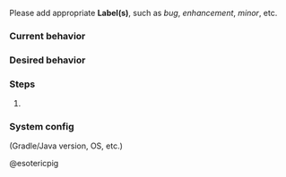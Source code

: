 Please add appropriate **Label(s)**, such as *bug*, *enhancement*, *minor*, etc.

### Current behavior

### Desired behavior

### Steps
1.

### System config
(Gradle/Java version, OS, etc.)

@esotericpig
